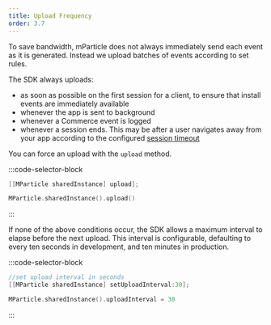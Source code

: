 ```yaml
---
title: Upload Frequency
order: 3.7
---
```


To save bandwidth, mParticle does not always immediately send each event as it is generated. Instead we upload batches of events according to set rules.

The SDK always uploads:

* as soon as possible on the first session for a client, to ensure that install events are immediately available
* whenever the app is sent to background
* whenever a Commerce event is logged
* whenever a session ends. This may be after a user navigates away from your app according to the configured [session timeout](/developers/sdk/ios/session-management#session-timeout)

You can force an upload with the `upload` method.

:::code-selector-block
```objectivec
[[MParticle sharedInstance] upload];
```

```swift
MParticle.sharedInstance().upload()
```
:::

If none of the above conditions occur, the SDK allows a maximum interval to elapse before the next upload. This interval is configurable, defaulting to every ten seconds in development, and ten minutes in production.

:::code-selector-block
```objectivec
//set upload interval in seconds
[[MParticle sharedInstance] setUploadInterval:30];
```

```swift
MParticle.sharedInstance().uploadInterval = 30
```
:::

